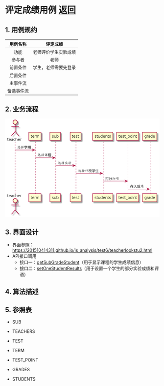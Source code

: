 ﻿# 评定成绩用例 [返回](./REDEME.md)
## 1. 用例规约
|用例名称|评定成绩|
|:-:|:-:|
|功能|老师评价学生实验成绩|
|参与者|老师|
|前置条件|学生，老师需要先登录|
|后置条件||
|主事件流||
|备选事件流||
## 2. 业务流程
![](./shixutu/pingfen.png)
## 3. 界面设计

 - 界面参照：https://201510414311.github.io/is_analysis/test6/teacherlookstu2.html
 - API接口调用
    - 接口一：[getSubGradeStudent][1]（用于显示课程的学生成绩信息）
    - 接口二：[setOneStudentResults][2]（用于设置一个学生的部分实验成绩和评语）
## 4. 算法描述

## 5. 参照表
- SUB
- TEACHERS
- TEST
- TERM
- TEST_POINT
- GRADES
- STUDENTS


  [1]: https://201510414311.github.io/is_analysis/test6/getSubGradeStudent.md
  [2]: https://201510414311.github.io/is_analysis/test6/setOneStudentResults.md